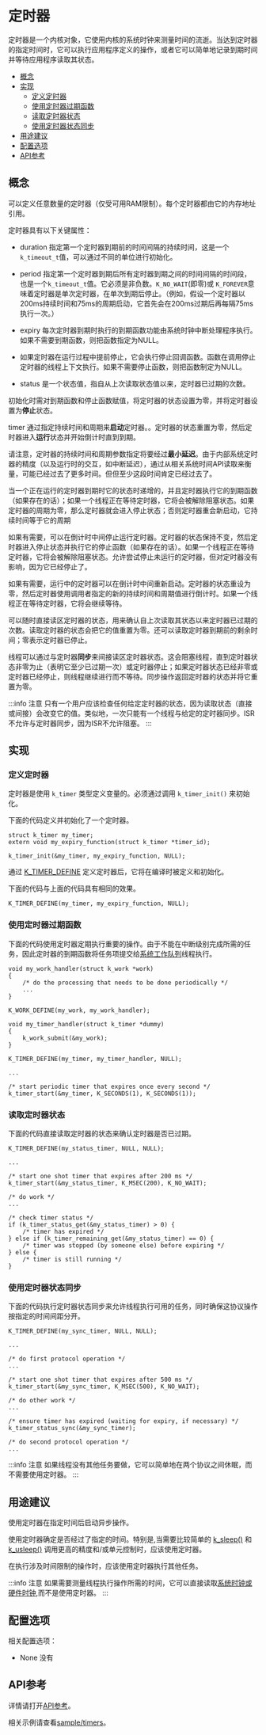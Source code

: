 # 定时器
 
定时器是一个内核对象，它使用内核的系统时钟来测量时间的流逝。当达到定时器的指定时间时，它可以执行应用程序定义的操作，或者它可以简单地记录到期时间并等待应用程序读取其状态。

* [概念](#concepts)
* [实现](#impl)
    - [定义定时器](#dat)
    - [使用定时器过期函数](#uatef)
    - [读取定时器状态](#rts)
    - [使用定时器状态同步](#utss)
* [用途建议](#su)
* [配置选项](#co)
* [API参考](#apiref)

## <span id="concepts">概念</span>

可以定义任意数量的定时器（仅受可用RAM限制）。每个定时器都由它的内存地址引用。
 
定时器具有以下关键属性：

  * duration 指定第一个定时器到期前的时间间隔的持续时间，这是一个`k_timeout_t`值，可以通过不同的单位进行初始化。

  * period 指定第一个定时器到期后所有定时器到期之间的时间间隔的时间段，也是一个`k_timeout_t`值。它必须是非负数。`K_NO_WAIT`(即零)或 `K_FOREVER`意味着定时器是单次定时器，在单次到期后停止。（例如，假设一个定时器以200ms持续时间和75ms的周期启动，它首先会在200ms过期后再每隔75ms执行一次。）

  * expiry 每次定时器到期时执行的到期函数功能由系统时钟中断处理程序执行。如果不需要到期函数，则把函数指定为NULL。

  * 如果定时器在运行过程中提前停止，它会执行停止回调函数。函数在调用停止定时器的线程上下文执行。如果不需要停止函数，则把函数制定为NULL。

  * status 是一个状态值，指自从上次读取状态值以来，定时器已过期的次数。
 
初始化时需对到期函数和停止函数赋值，将定时器的状态设置为零，并将定时器设置为**停止**状态。

timer 通过指定持续时间和周期来**启动**定时器。。定时器的状态重置为零，然后定时器进入**运行**状态并开始倒计时直到到期。
 
请注意，定时器的持续时间和周期参数指定将要经过**最小延迟**。由于内部系统定时器的精度（以及运行时的交互，如中断延迟），通过从相关系统时间API读取来衡量，可能已经过去了更多时间。但但至少这段时间肯定已经过去了。

当一个正在运行的定时器到期时它的状态时递增的，并且定时器执行它的到期函数（如果存在的话）；如果一个线程正在等待定时器，它将会被解除阻塞状态。如果定时器的周期为零，那么定时器就会进入停止状态；否则定时器重会新启动，它持续时间等于它的周期
  
如果有需要，可以在倒计时中间停止运行定时器。定时器的状态保持不变，然后定时器进入停止状态并执行它的停止函数（如果存在的话）。如果一个线程正在等待定时器，它将会被解除阻塞状态。允许尝试停止未运行的定时器，但对定时器没有影响，因为它已经停止了。

如果有需要，运行中的定时器可以在倒计时中间重新启动。定时器的状态重设为零，然后定时器使用调用者指定的新的持续时间和周期值进行倒计时。如果一个线程正在等待定时器，它将会继续等待。

可以随时直接读区定时器的状态，用来确认自上次读取其状态以来定时器已过期的次数。读取定时器的状态会把它的值重置为零。还可以读取定时器到期前的剩余时间；零表示定时器已停止。
 
线程可以通过与定时器**同步**来间接读区定时器状态。这会阻塞线程，直到定时器状态非零为止（表明它至少已过期一次）或定时器停止；如果定时器状态已经非零或定时器已经停止，则线程继续进行而不等待。同步操作返回定时器的状态并将它重置为零。

:::info 注意
只有一个用户应该检查任何给定定时器的状态，因为读取状态（直接或间接）会改变它的值。类似地，一次只能有一个线程与给定的定时器同步。ISR不允许与定时器同步，因为ISR不允许阻塞。
:::


## <span id="impl">实现</span>

### <span id="dat">定义定时器</span>

定时器是使用 `k_timer` 类型定义变量的。必须通过调用 `k_timer_init()` 来初始化。

下面的代码定义并初始化了一个定时器。
```
struct k_timer my_timer;
extern void my_expiry_function(struct k_timer *timer_id);

k_timer_init(&my_timer, my_expiry_function, NULL);
```
 
通过 [K_TIMER_DEFINE](https://docs.zephyrproject.org/2.7.0/reference/kernel/timing/timers.html#c.K_TIMER_DEFINE) 定义定时器后，它将在编译时被定义和初始化。

下面的代码与上面的代码具有相同的效果。
```
K_TIMER_DEFINE(my_timer, my_expiry_function, NULL);
```

### <span id="uatef">使用定时器过期函数</span>

下面的代码使用定时器定期执行重要的操作。由于不能在中断级别完成所需的任务，因此定时器的到期函数将任务项提交给[系统工作队列](../../kernel/workqueue.md)线程执行。
```
void my_work_handler(struct k_work *work)
{
    /* do the processing that needs to be done periodically */
    ...
}

K_WORK_DEFINE(my_work, my_work_handler);

void my_timer_handler(struct k_timer *dummy)
{
    k_work_submit(&my_work);
}

K_TIMER_DEFINE(my_timer, my_timer_handler, NULL);

...

/* start periodic timer that expires once every second */
k_timer_start(&my_timer, K_SECONDS(1), K_SECONDS(1));
```

### <span id="rts">读取定时器状态</span>
 
下面的代码直接读取定时器的状态来确认定时器是否已过期。

```
K_TIMER_DEFINE(my_status_timer, NULL, NULL);

...

/* start one shot timer that expires after 200 ms */
k_timer_start(&my_status_timer, K_MSEC(200), K_NO_WAIT);

/* do work */
...

/* check timer status */
if (k_timer_status_get(&my_status_timer) > 0) {
    /* timer has expired */
} else if (k_timer_remaining_get(&my_status_timer) == 0) {
    /* timer was stopped (by someone else) before expiring */
} else {
    /* timer is still running */
}
```

### <span id="utss">使用定时器状态同步</span>

下面的代码执行定时器状态同步来允许线程执行可用的任务，同时确保这协议操作按指定的时间间距分开。

```
K_TIMER_DEFINE(my_sync_timer, NULL, NULL);

...

/* do first protocol operation */
...

/* start one shot timer that expires after 500 ms */
k_timer_start(&my_sync_timer, K_MSEC(500), K_NO_WAIT);

/* do other work */
...

/* ensure timer has expired (waiting for expiry, if necessary) */
k_timer_status_sync(&my_sync_timer);

/* do second protocol operation */
...
```

:::info 注意
如果线程没有其他任务要做，它可以简单地在两个协议之间休眠，而不需要使用定时器。 
:::

## <span id="su">用途建议</span>

使用定时器在指定时间后启动异步操作。

使用定时器确定是否经过了指定的时间。特别是,当需要比较简单的 [k_sleep()](#) 和 [k_usleep()](#) 调用更高的精度和/或单元控制时，应该使用定时器。

在执行涉及时间限制的操作时，应该使用定时器执行其他任务。

:::info 注意
如果需要测量线程执行操作所需的时间，它可以直接读取[系统时钟或硬件时钟](#),而不是使用定时器。
:::

## <span id="co">配置选项</span>

相关配置选项：

* None
  没有

## <span id="apiref">API参考</span>

详情请打开[API参考](https://docs.zephyrproject.org/2.7.0/reference/kernel/timing/timers.html#api-reference)。

相关示例请查看[sample/timers](../../application/kernel/timer.md)。